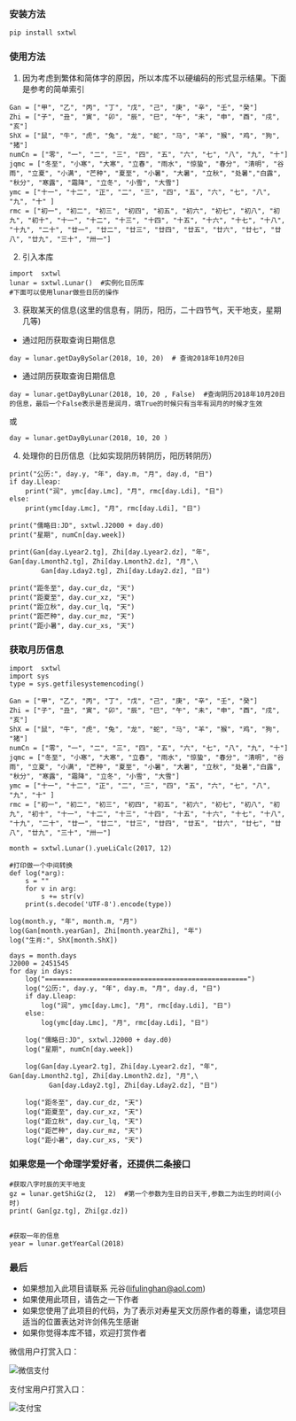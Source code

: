### 安装方法

`pip install sxtwl`


### 使用方法 


1. 因为考虑到繁体和简体字的原因，所以本库不以硬编码的形式显示结果。下面是参考的简单索引
```
Gan = ["甲", "乙", "丙", "丁", "戊", "己", "庚", "辛", "壬", "癸"]
Zhi = ["子", "丑", "寅", "卯", "辰", "巳", "午", "未", "申", "酉", "戌", "亥"]
ShX = ["鼠", "牛", "虎", "兔", "龙", "蛇", "马", "羊", "猴", "鸡", "狗", "猪"]
numCn = ["零", "一", "二", "三", "四", "五", "六", "七", "八", "九", "十"]
jqmc = ["冬至", "小寒", "大寒", "立春", "雨水", "惊蛰", "春分", "清明", "谷雨", "立夏", "小满", "芒种", "夏至", "小暑", "大暑", "立秋", "处暑","白露", "秋分", "寒露", "霜降", "立冬", "小雪", "大雪"]
ymc = ["十一", "十二", "正", "二", "三", "四", "五", "六", "七", "八", "九", "十" ]
rmc = ["初一", "初二", "初三", "初四", "初五", "初六", "初七", "初八", "初九", "初十", "十一", "十二", "十三", "十四", "十五", "十六", "十七", "十八", "十九", "二十", "廿一", "廿二", "廿三", "廿四", "廿五", "廿六", "廿七", "廿八", "廿九", "三十", "卅一"]

```

2. 引入本库
```
import  sxtwl
lunar = sxtwl.Lunar()  #实例化日历库
#下面可以使用lunar做些日历的操作
```

3. 获取某天的信息(这里的信息有，阴历，阳历，二十四节气，天干地支，星期几等)


* 通过阳历获取查询日期信息
```
day = lunar.getDayBySolar(2018, 10, 20)  # 查询2018年10月20日
```

* 通过阴历获取查询日期信息

```
day = lunar.getDayByLunar(2018, 10, 20 , False)  #查询阴历2018年10月20日的信息，最后一个False表示是否是润月，填True的时候只有当年有润月的时候才生效
```
或
```
day = lunar.getDayByLunar(2018, 10, 20 )
```


4. 处理你的日历信息（比如实现阴历转阴历，阳历转阴历）

```
print("公历:", day.y, "年", day.m, "月", day.d, "日")
if day.Lleap:
    print("润", ymc[day.Lmc], "月", rmc[day.Ldi], "日")
else:
    print(ymc[day.Lmc], "月", rmc[day.Ldi], "日")

print("儒略日:JD", sxtwl.J2000 + day.d0)
print("星期", numCn[day.week])

print(Gan[day.Lyear2.tg], Zhi[day.Lyear2.dz], "年", Gan[day.Lmonth2.tg], Zhi[day.Lmonth2.dz], "月",\
        Gan[day.Lday2.tg], Zhi[day.Lday2.dz], "日")

print("距冬至", day.cur_dz, "天")
print("距夏至", day.cur_xz, "天")
print("距立秋", day.cur_lq, "天")
print("距芒种", day.cur_mz, "天")
print("距小暑", day.cur_xs, "天")
```


### 获取月历信息
```
import  sxtwl
import sys
type = sys.getfilesystemencoding()

Gan = ["甲", "乙", "丙", "丁", "戊", "己", "庚", "辛", "壬", "癸"]
Zhi = ["子", "丑", "寅", "卯", "辰", "巳", "午", "未", "申", "酉", "戌", "亥"]
ShX = ["鼠", "牛", "虎", "兔", "龙", "蛇", "马", "羊", "猴", "鸡", "狗", "猪"]
numCn = ["零", "一", "二", "三", "四", "五", "六", "七", "八", "九", "十"]
jqmc = ["冬至", "小寒", "大寒", "立春", "雨水", "惊蛰", "春分", "清明", "谷雨", "立夏", "小满", "芒种", "夏至", "小暑", "大暑", "立秋", "处暑","白露", "秋分", "寒露", "霜降", "立冬", "小雪", "大雪"]
ymc = ["十一", "十二", "正", "二", "三", "四", "五", "六", "七", "八", "九", "十" ]
rmc = ["初一", "初二", "初三", "初四", "初五", "初六", "初七", "初八", "初九", "初十", "十一", "十二", "十三", "十四", "十五", "十六", "十七", "十八", "十九", "二十", "廿一", "廿二", "廿三", "廿四", "廿五", "廿六", "廿七", "廿八", "廿九", "三十", "卅一"]

month = sxtwl.Lunar().yueLiCalc(2017, 12)

#打印做一个中间转换
def log(*arg):
    s = ""
    for v in arg:
        s += str(v)
    print(s.decode('UTF-8').encode(type))

log(month.y, "年", month.m, "月")
log(Gan[month.yearGan], Zhi[month.yearZhi], "年")
log("生肖:", ShX[month.ShX])

days = month.days
J2000 = 2451545
for day in days:
    log("===================================================")
    log("公历:", day.y, "年", day.m, "月", day.d, "日")
    if day.Lleap:
        log("润", ymc[day.Lmc], "月", rmc[day.Ldi], "日")
    else:
        log(ymc[day.Lmc], "月", rmc[day.Ldi], "日")

    log("儒略日:JD", sxtwl.J2000 + day.d0)
    log("星期", numCn[day.week])

    log(Gan[day.Lyear2.tg], Zhi[day.Lyear2.dz], "年", Gan[day.Lmonth2.tg], Zhi[day.Lmonth2.dz], "月",\
          Gan[day.Lday2.tg], Zhi[day.Lday2.dz], "日")

    log("距冬至", day.cur_dz, "天")
    log("距夏至", day.cur_xz, "天")
    log("距立秋", day.cur_lq, "天")
    log("距芒种", day.cur_mz, "天")
    log("距小暑", day.cur_xs, "天")
```


### 如果您是一个命理学爱好者，还提供二条接口

```
#获取八字时辰的天干地支
gz = lunar.getShiGz(2,  12)  #第一个参数为生日的日天干,参数二为出生的时间(小时)
print( Gan[gz.tg], Zhi[gz.dz])
    

#获取一年的信息
year = lunar.getYearCal(2018)
```


###  最后

* 如果想加入此项目请联系 元谷(lifulinghan@aol.com)
* 如果使用此项目，请告之一下作者
* 如果您使用了此项目的代码，为了表示对寿星天文历原作者的尊重，请您项目适当的位置表达对许剑伟先生感谢
* 如果你觉得本库不错，欢迎打赏作者


微信用户打赏入口：

![微信支付](https://raw.githubusercontent.com/yuangu/sxtwl_cpp/master/doc/img/webchat.png)    


支付宝用户打赏入口：

![支付宝](https://raw.githubusercontent.com/yuangu/sxtwl_cpp/master/doc/img/ali.png)